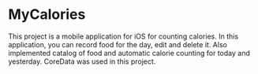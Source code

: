 # MyCalories
This project is a mobile application for iOS for counting calories. In this application, you can record food for the day, edit and delete it. Also implemented catalog of food and automatic calorie counting for today and yesterday. CoreData was used in this project.
